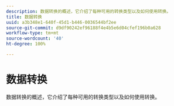 ```yaml
---
description: 数据转换的概述，它介绍了每种可用的转换类型以及如何使用转换。
title: 数据转换
uuid: a3b348e1-640f-45d1-b446-0036544bf2ee
source-git-commit: d9df90242ef96188f4e4b5e6d04cfef196b0a628
workflow-type: tm+mt
source-wordcount: '40'
ht-degree: 100%

---
```



# 数据转换

数据转换的概述，它介绍了每种可用的转换类型以及如何使用转换。
